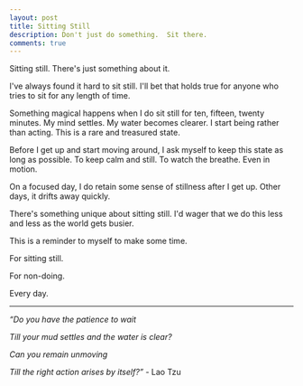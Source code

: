 ```yaml
---
layout: post
title: Sitting Still
description: Don't just do something.  Sit there.
comments: true
---
```

Sitting still.  There's just something about it.

I've always found it hard to sit still.  I'll bet that holds true for anyone who tries to sit for any length of time.

Something magical happens when I do sit still for ten, fifteen, twenty minutes.  My mind settles.  My water becomes clearer. I start being rather than acting.  This is a rare and treasured state.

Before I get up and start moving around, I ask myself to keep this state as long as possible.  To keep calm and still. To watch the breathe. Even in motion.

On a focused day, I do retain some sense of stillness after I get up.  Other days, it drifts away quickly.

There's something unique about sitting still.  I'd wager that we do this less and less as the world gets busier.

This is a reminder to myself to make some time.

For sitting still.

For non-doing.

Every day.

--------

*“Do you have the patience to wait*

*Till your mud settles and the water is clear?*

*Can you remain unmoving*

*Till the right action arises by itself?”* - Lao Tzu
